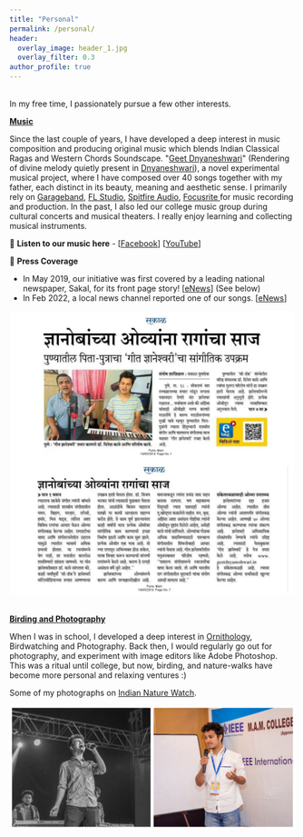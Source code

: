 ```yaml
---
title: "Personal"
permalink: /personal/
header:
  overlay_image: header_1.jpg
  overlay_filter: 0.3
author_profile: true
---
```

<br>
In my free time, I passionately pursue a few other interests.
<br>

<ins><b>Music</b></ins>

Since the last couple of years, I have developed a deep interest in music composition and producing original music which blends Indian Classical Ragas and Western Chords Soundscape. "<a href="https://sites.google.com/view/geetdnyaneshwari">Geet Dnyaneshwari</a>" (Rendering of divine melody quietly present in <a href = "https://en.wikipedia.org/wiki/Dnyaneshwari">Dnyaneshwari</a>), a novel experimental musical project, 
where I have composed over 40 songs together with my father, each distinct in its beauty, meaning and aesthetic sense. 
I primarily rely on <a href = "https://www.apple.com/in/mac/garageband/">Garageband</a>, <a href = "https://www.image-line.com/flstudio/">FL Studio</a>,
<a href = "https://www.spitfireaudio.com/labs/">Spitfire Audio</a>, <a href = "https://focusrite.com/en"> Focusrite </a> for music recording and production. In the past, I also led our college music group during cultural concerts and musical theaters. I really enjoy learning and collecting musical instruments. 

🔗 **Listen to our music here** - [[Facebook](https://www.facebook.com/geet.dnyaneshwari)] [[YouTube](https://www.youtube.com/c/GeetDnyaneshwari)]  

📰 **Press Coverage**

- In May 2019, our initiative was first covered by a leading national newspaper, Sakal, for its front page story! [[eNews](https://www.esakal.com/pune/ovi-dnyanoba-express-raag-189606)] (See below)<br>
- In Feb 2022, a local news channel reported one of our songs. [[eNews](https://www.youtube.com/watch?v=JYdPyAC_ejA)]
<center><img src = "/images/Sakal_Combine.jpg" width="500" height="500" /></center>
<br>

<ins><b>Birding and Photography</b></ins>

When I was in school, I developed a deep interest in <a href = "https://en.wikipedia.org/wiki/Ornithology"> Ornithology</a>, Birdwatching and Photography. Back then, I would regularly go out for photography, and experiment with image editors like Adobe Photoshop. This was a ritual until college, but now, birding, and nature-walks have become more personal and relaxing ventures :) 
  
Some of my photographs on [Indian Nature Watch](http://www.indianaturewatch.net/view_cat.php?tag=Paritosh+Katre). 
<br>

<img src = "/images/Github Club.jpg">
